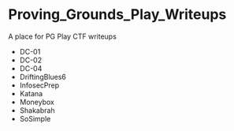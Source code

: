 # Proving_Grounds_Play_Writeups

A place for PG Play CTF writeups

- DC-01
- DC-02
- DC-04
- DriftingBlues6
- InfosecPrep
- Katana
- Moneybox
- Shakabrah
- SoSimple
